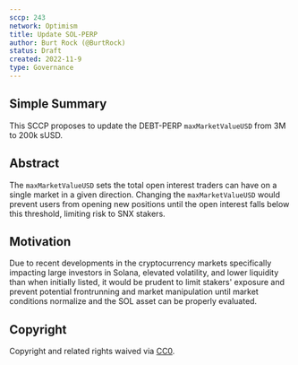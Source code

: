 ```yaml
---
sccp: 243
network: Optimism
title: Update SOL-PERP
author: Burt Rock (@BurtRock)
status: Draft
created: 2022-11-9
type: Governance
---
```


## Simple Summary

<!--"If you can't explain it simply, you don't understand it well enough." Provide a simplified and layman-accessible explanation of the SCCP.-->

This SCCP proposes to update the DEBT-PERP `maxMarketValueUSD` from 3M to 200k sUSD.

## Abstract

<!--A short (~200 word) description of the variable change proposed.-->

The `maxMarketValueUSD` sets the total open interest traders can have on a single market in a given direction. Changing the `maxMarketValueUSD` would prevent users from opening new positions until the open interest falls below this threshold, limiting risk to SNX stakers.

## Motivation

<!--The motivation is critical for SCCPs that want to update variables within Synthetix. It should clearly explain why the existing variable is not incentive aligned. SCCP submissions without sufficient motivation may be rejected outright.-->

Due to recent developments in the cryptocurrency markets specifically impacting large investors in Solana, elevated volatility, and lower liquidity than when initially listed, it would be prudent to limit stakers' exposure and prevent potential frontrunning and market manipulation until market conditions normalize and the SOL asset can be properly evaluated.

## Copyright

Copyright and related rights waived via [CC0](https://creativecommons.org/publicdomain/zero/1.0/).
